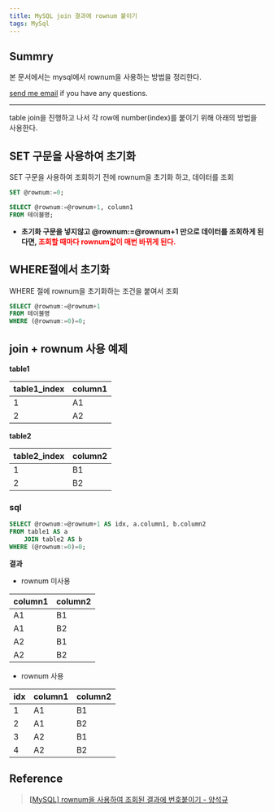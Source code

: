 ```yaml
---
title: MySQL join 결과에 rownum 붙이기
tags: MySql
---
```


## Summry

본 문서에서는 mysql에서 rownum을 사용하는 방법을 정리한다.

[send me email](mailto:jewel7492@gmail.com) if you have any questions.

<!--more-->

---

table join을 진행하고 나서 각 row에 number(index)를 붙이기 위해 아래의 방법을 사용한다.  

## SET 구문을 사용하여 초기화

SET 구문을 사용하여 조회하기 전에 rownum을 초기화 하고, 데이터를 조회  
```sql
SET @rownum:=0;

SELECT @rownum:=@rownum+1, column1
FROM 테이블명;
```

* **초기화 구문을 넣지않고 @rownum:=@rownum+1 만으로 데이터를 조회하게 된다면, <span style = "color : red">조회할 때마다 rownum값이 매번 바뀌게 된다.</span>**


## WHERE절에서 초기화

WHERE 절에 rownum을 초기화하는 조건을 붙여서 조회

```sql
SELECT @rownum:=@rownum+1
FROM 테이블명
WHERE (@rownum:=0)=0;
```

## join + rownum 사용 예제

**table1**  

|table1_index|column1|
|------------|-------|
|1|A1|
|2|A2|

**table2**  

|table2_index|column2|
|------------|-------|
|1|B1|
|2|B2|

### sql

```sql
SELECT @rownum:=@rownum+1 AS idx, a.column1, b.column2
FROM table1 AS a
    JOIN table2 AS b
WHERE (@rownum:=0)=0;
```

**결과**  

* rownum 미사용  

|column1|column2|
|-------|-------|
|A1|B1|
|A1|B2|
|A2|B1|
|A2|B2|

* rownum 사용  

|idx|column1|column2|
|---|-------|-------|
|1|A1|B1|
|2|A1|B2|
|3|A2|B1|
|4|A2|B2|

## Reference
> [[MySQL] rownum을 사용하여 조회된 결과에 번호붙이기 - 양석규](https://sukkyu.tistory.com/67)  
